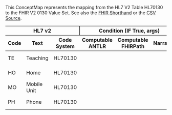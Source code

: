 
This ConceptMap represents the mapping from the HL7 V2 Table HL70130 to the FHIR V2 0130 Value Set. See also the <a href='https://github.com/HL7/v2-to-fhir/blob/master/tank/Table HL70130 to V2 0130.fsh'>FHIR Shorthand</a> or the <a href='https://github.com/HL7/v2-to-fhir/blob/master/mappings/codesystems/HL7 Concept Map_ Visit User Code - Sheet1.csv'>CSV Source</a>.
<table class='grid'><thead>
<tr><th colspan='3' style='border-right: 2px solid black;'>HL7 v2</th><th colspan='3' style='border-right: 2px solid black;'>Condition (IF True, args)</th><th colspan='4'>HL7 FHIR</th><th rowspan='2'>Comments</th></tr>
<tr><th>Code</th><th>Text</th><th>Code System</th><th>Computable ANTLR</th><th>Computable FHIRPath</th><th>Narrative</th><th>Code</th><th>Proposed Extension</th><th>Display</th><th>Code System</th></tr></thead>
<tbody>
<tr><td>TE</td><td>Teaching</td><td style='border-right: 2px'>HL70130</td><td></td><td></td><td style='border-right: 2px'></td><td>TE</td><td></td><td>Teaching</td><td><a href='https://hl7.org/fhir/R4/v2/0130/index.html'>http://terminology.hl7.org/CodeSystem/v2-0130</a></td><td></td></tr>
<tr><td>HO</td><td>Home</td><td style='border-right: 2px'>HL70130</td><td></td><td></td><td style='border-right: 2px'></td><td>HO</td><td></td><td>Home</td><td><a href='https://hl7.org/fhir/R4/v2/0130/index.html'>http://terminology.hl7.org/CodeSystem/v2-0130</a></td><td></td></tr>
<tr><td>MO</td><td>Mobile Unit</td><td style='border-right: 2px'>HL70130</td><td></td><td></td><td style='border-right: 2px'></td><td>MO</td><td></td><td>Mobile Unit</td><td><a href='https://hl7.org/fhir/R4/v2/0130/index.html'>http://terminology.hl7.org/CodeSystem/v2-0130</a></td><td></td></tr>
<tr><td>PH</td><td>Phone</td><td style='border-right: 2px'>HL70130</td><td></td><td></td><td style='border-right: 2px'></td><td>PH</td><td></td><td>Phone</td><td><a href='https://hl7.org/fhir/R4/v2/0130/index.html'>http://terminology.hl7.org/CodeSystem/v2-0130</a></td><td></td></tr>
</tbody></table>
